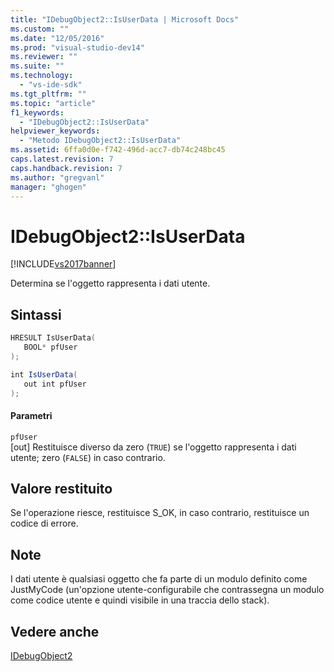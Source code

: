 ```yaml
---
title: "IDebugObject2::IsUserData | Microsoft Docs"
ms.custom: ""
ms.date: "12/05/2016"
ms.prod: "visual-studio-dev14"
ms.reviewer: ""
ms.suite: ""
ms.technology: 
  - "vs-ide-sdk"
ms.tgt_pltfrm: ""
ms.topic: "article"
f1_keywords: 
  - "IDebugObject2::IsUserData"
helpviewer_keywords: 
  - "Metodo IDebugObject2::IsUserData"
ms.assetid: 6ffa0d0e-f742-496d-acc7-db74c248bc45
caps.latest.revision: 7
caps.handback.revision: 7
ms.author: "gregvanl"
manager: "ghogen"
---
```

# IDebugObject2::IsUserData
[!INCLUDE[vs2017banner](../../../code-quality/includes/vs2017banner.md)]

Determina se l'oggetto rappresenta i dati utente.  
  
## Sintassi  
  
```cpp  
HRESULT IsUserData(  
   BOOL* pfUser  
);  
```  
  
```c#  
int IsUserData(  
   out int pfUser  
);  
```  
  
#### Parametri  
 `pfUser`  
 \[out\]  Restituisce diverso da zero \(`TRUE`\) se l'oggetto rappresenta i dati utente; zero \(`FALSE`\) in caso contrario.  
  
## Valore restituito  
 Se l'operazione riesce, restituisce S\_OK, in caso contrario, restituisce un codice di errore.  
  
## Note  
 I dati utente è qualsiasi oggetto che fa parte di un modulo definito come JustMyCode \(un'opzione utente\-configurabile che contrassegna un modulo come codice utente e quindi visibile in una traccia dello stack\).  
  
## Vedere anche  
 [IDebugObject2](../../../extensibility/debugger/reference/idebugobject2.md)